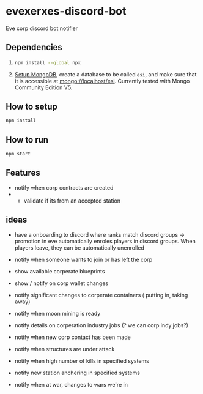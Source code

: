 # evexerxes-discord-bot

Eve corp discord bot notifier

## Dependencies

1. 
    ```bash
    npm install --global npx
    ```

2. [Setup MongoDB](https://docs.mongodb.com/manual/administration/install-community/), create a database to be called `esi`, and make sure that it is accessible at [mongo://localhost/esi](mongo://localhost/esi). Currently tested with Mongo Community Edition V5.

## How to setup

```bash
npm install
```

## How to run

```bash
npm start
```

## Features

* notify when corp contracts are created
* * validate if its from an accepted station



## ideas

* have a onboarding to discord where ranks match discord groups -> promotion in eve automatically enroles players in discord groups. When players leave, they can be automatically unenrolled

* notify when someone wants to join or has left the corp
* show available corperate blueprints
* show / notify on corp wallet changes
* notify significant changes to corperate containers ( putting in, taking away)
* notify when moon mining is ready
* notify details on corperation industry jobs (? we can corp indy jobs?)
* notify when new corp contact has been made

* notify when structures are under attack
* notify when high number of kills in specified systems
* notify new station anchering in specified systems
* notify when at war, changes to wars we're in
